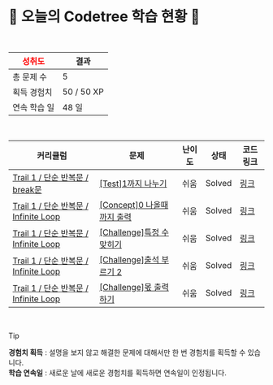 # 🌲 오늘의 Codetree 학습 현황 🌲

<br />

| <span style="color:red;display:block;text-align:center;"> **성취도**</span> | 결과 |
|---|---|
| 총 문제 수 | 5 |
| 획득 경험치 | 50 / 50 XP |
| 연속 학습 일 | 48 일 |

<br />

|커리큘럼|문제|난이도|상태|코드 링크|
|---|---|---|---|---|
|[Trail 1 / 단순 반복문 / break문](https://www.codetree.ai/trail-info/novice-low/)|[[Test]1까지 나누기](https://www.codetree.ai/trails/complete/curated-cards/test-divide-by-1/)|쉬움|Solved|[링크](https://github.com/Minseo8170/codeTree_python3/blob/main/251028/1%EA%B9%8C%EC%A7%80%20%EB%82%98%EB%88%84%EA%B8%B0/divide-by-1.py)|
|[Trail 1 / 단순 반복문 / Infinite Loop](https://www.codetree.ai/trail-info/novice-low/)|[[Concept]0 나올때까지 출력](https://www.codetree.ai/trails/complete/curated-cards/intro-print-until-zero-is-given/)|쉬움|Solved|[링크](https://github.com/Minseo8170/codeTree_python3/blob/main/251028/0%20%EB%82%98%EC%98%AC%EB%95%8C%EA%B9%8C%EC%A7%80%20%EC%B6%9C%EB%A0%A5/print-until-zero-is-given.py)|
|[Trail 1 / 단순 반복문 / Infinite Loop](https://www.codetree.ai/trail-info/novice-low/)|[[Challenge]특정 수 맞히기](https://www.codetree.ai/trails/complete/curated-cards/challenge-catching-specific-number/)|쉬움|Solved|[링크](https://github.com/Minseo8170/codeTree_python3/blob/main/251028/%ED%8A%B9%EC%A0%95%20%EC%88%98%20%EB%A7%9E%ED%9E%88%EA%B8%B0/catching-specific-number.py)|
|[Trail 1 / 단순 반복문 / Infinite Loop](https://www.codetree.ai/trail-info/novice-low/)|[[Challenge]출석 부르기 2](https://www.codetree.ai/trails/complete/curated-cards/challenge-calling-attendance-2/)|쉬움|Solved|[링크](https://github.com/Minseo8170/codeTree_python3/blob/main/251028/%EC%B6%9C%EC%84%9D%20%EB%B6%80%EB%A5%B4%EA%B8%B0%202/calling-attendance-2.py)|
|[Trail 1 / 단순 반복문 / Infinite Loop](https://www.codetree.ai/trail-info/novice-low/)|[[Challenge]몫 출력하기](https://www.codetree.ai/trails/complete/curated-cards/challenge-print-share/)|쉬움|Solved|[링크](https://github.com/Minseo8170/codeTree_python3/blob/main/251028/%EB%AA%AB%20%EC%B6%9C%EB%A0%A5%ED%95%98%EA%B8%B0/print-share.py)|


<br />

> [!TIP]
> **경험치 획득** : 설명을 보지 않고 해결한 문제에 대해서만 한 번 경험치를 획득할 수 있습니다.  
> **학습 연속일** : 새로운 날에 새로운 경험치를 획득하면 연속일이 인정됩니다.

